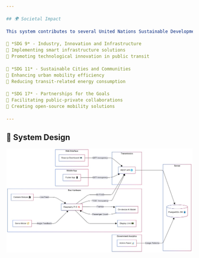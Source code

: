 ```yaml
---

## 🌍 Societal Impact

This system contributes to several United Nations Sustainable Development Goals:

🎯 *SDG 9* - Industry, Innovation and Infrastructure  
🔹 Implementing smart infrastructure solutions  
🔹 Promoting technological innovation in public transit  

🎯 *SDG 11* - Sustainable Cities and Communities  
🔹 Enhancing urban mobility efficiency  
🔹 Reducing transit-related energy consumption  

🎯 *SDG 17* - Partnerships for the Goals  
🔹 Facilitating public-private collaborations  
🔹 Creating open-source mobility solutions  

---
```


## 🧩 System Design

![System Design Flowchart](flowchart.jpeg)
